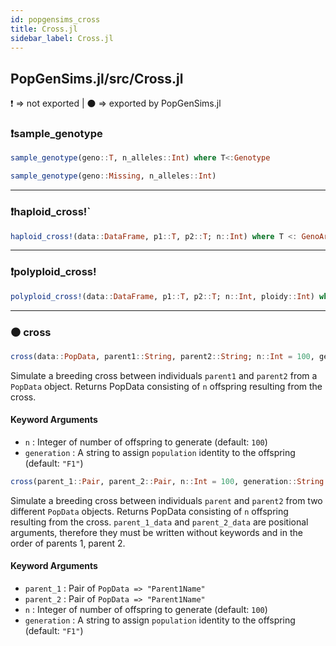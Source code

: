 ```yaml
---
id: popgensims_cross
title: Cross.jl
sidebar_label: Cross.jl
---
```

## PopGenSims.jl/src/Cross.jl
❗ => not exported | 
⚫ => exported by PopGenSims.jl

### ❗sample_genotype
```julia
sample_genotype(geno::T, n_alleles::Int) where T<:Genotype
```
```julia
sample_genotype(geno::Missing, n_alleles::Int)
```
----

### ❗haploid_cross!`
```julia
haploid_cross!(data::DataFrame, p1::T, p2::T; n::Int) where T <: GenoArray
```

----

### ❗polyploid_cross!
```julia
polyploid_cross!(data::DataFrame, p1::T, p2::T; n::Int, ploidy::Int) where T <: GenoArray
 ```

----
    
### ⚫ cross
```julia
cross(data::PopData, parent1::String, parent2::String; n::Int = 100, generation::String = "F1")
```
Simulate a breeding cross between individuals `parent1` and `parent2` from a `PopData` object.
Returns PopData consisting of `n` offspring resulting from the cross.
#### Keyword Arguments
- `n` : Integer of number of offspring to generate (default: `100`)
- `generation` : A string to assign `population` identity to the offspring (default: `"F1"`)

```julia
cross(parent_1::Pair, parent_2::Pair, n::Int = 100, generation::String = "F1")
```
Simulate a breeding cross between individuals `parent` and `parent2` from two different `PopData` objects.
Returns PopData consisting of `n` offspring resulting from the cross. `parent_1_data` and `parent_2_data` 
are positional arguments, therefore they must be written without keywords and in the order of parents 1, parent 2. 
#### Keyword Arguments
- `parent_1` : Pair of `PopData => "Parent1Name"`
- `parent_2` : Pair of `PopData => "Parent1Name"`
- `n` : Integer of number of offspring to generate (default: `100`)
- `generation` : A string to assign `population` identity to the offspring (default: `"F1"`)
